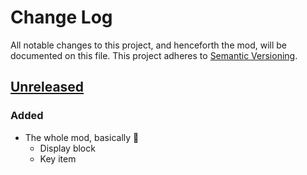 # Change Log
All notable changes to this project, and henceforth the mod, will be documented on this file.
This project adheres to [Semantic Versioning](http://semver.org).

## [Unreleased]
### Added
- The whole mod, basically :tongue:
  - Display block
  - Key item

[Unreleased]: https://github.com/dustine/kismet/tree/HEAD